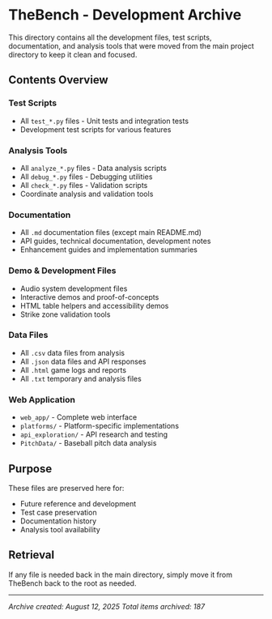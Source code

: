 # TheBench - Development Archive

This directory contains all the development files, test scripts, documentation, and analysis tools that were moved from the main project directory to keep it clean and focused.

## Contents Overview

### Test Scripts
- All `test_*.py` files - Unit tests and integration tests
- Development test scripts for various features

### Analysis Tools  
- All `analyze_*.py` files - Data analysis scripts
- All `debug_*.py` files - Debugging utilities
- All `check_*.py` files - Validation scripts
- Coordinate analysis and validation tools

### Documentation
- All `.md` documentation files (except main README.md)
- API guides, technical documentation, development notes
- Enhancement guides and implementation summaries

### Demo & Development Files
- Audio system development files
- Interactive demos and proof-of-concepts
- HTML table helpers and accessibility demos
- Strike zone validation tools

### Data Files
- All `.csv` data files from analysis
- All `.json` data files and API responses  
- All `.html` game logs and reports
- All `.txt` temporary and analysis files

### Web Application
- `web_app/` - Complete web interface
- `platforms/` - Platform-specific implementations
- `api_exploration/` - API research and testing
- `PitchData/` - Baseball pitch data analysis

## Purpose
These files are preserved here for:
- Future reference and development
- Test case preservation
- Documentation history
- Analysis tool availability

## Retrieval
If any file is needed back in the main directory, simply move it from TheBench back to the root as needed.

---
*Archive created: August 12, 2025*
*Total items archived: 187*
